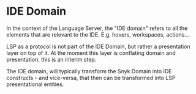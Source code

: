 # IDE Domain

In the context of the Language Server, the "IDE domain" refers to all the elements that are relevant to the IDE. E.g. 
hovers, workspaces, actions...

LSP as a protocol is not part of the IDE Domain, but rather a presentation layer on top of it. At the moment this layer is
conflating domain and presentation, this is an interim step.

The IDE domain, will typically transform the Snyk Domain into IDE constructs - and vice-versa, that then can be transformed into LSP presentational
entities.

